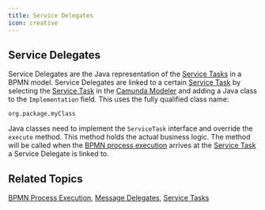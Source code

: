 ```yaml
---
title: Service Delegates
icon: creative
---
```


## Service Delegates

Service Delegates are the Java representation of the [Service Tasks](../bpmn/service-tasks.md) in a BPMN model. Service Delegates are linked to a certain [Service Task](../bpmn/service-tasks.md) by selecting the [Service Task](../bpmn/service-tasks.md) in the [Camunda Modeler](https://camunda.com/download/modeler/) and adding a Java class to the `Implementation` field. This uses the fully qualified class name:
```
org.package.myClass
```
Java classes need to implement the `ServiceTask` interface and override the `execute` method. This method holds the actual business logic. The method will be called when the [BPMN process execution](../dsf/bpmn-process-execution.md) arrives at the [Service Task](../bpmn/service-tasks.md) a Service Delegate is linked to.

## Related Topics
[BPMN Process Execution](../dsf/bpmn-process-execution.md), [Message Delegates](message-delegates.md), [Service Tasks](../bpmn/service-tasks.md)